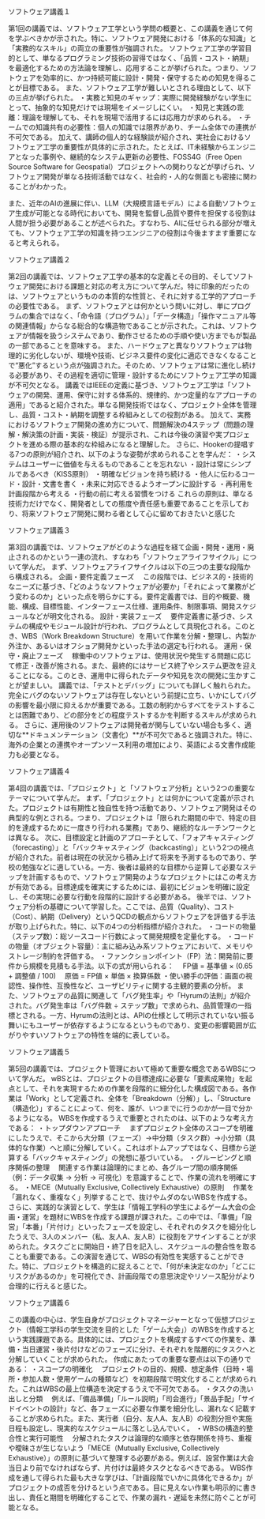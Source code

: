 ソフトウェア講義１

第1回の講義では、ソフトウェア工学という学問の概要と、この講義を通じて何を学ぶべきかが示された。特に、ソフトウェア開発における「体系的な知識」と「実務的なスキル」の両立の重要性が強調された。
ソフトウェア工学の学習目的として、単なるプログラミング技術の習得ではなく、「品質・コスト・納期」を最適化するための方法論を理解し、応用することが挙げられた。つまり、ソフトウェアを効率的に、かつ持続可能に設計・開発・保守するための知見を得ることが目標である。
また、ソフトウェア工学が難しいとされる理由として、以下の三点が挙げられた。
・実務と知見のギャップ：実際に開発経験がない学生にとって、抽象的な知見だけでは現場をイメージしにくい。
・知見と実践の乖離：理論を理解しても、それを現場で活用するには応用力が求められる。
・チームでの知識共有の必要性：個人の知識では限界があり、チーム全体での連携が不可欠である。
加えて、講師の個人的な経験談が紹介され、実社会におけるソフトウェア工学の重要性が具体的に示された。たとえば、IT未経験からエンジニアとなった事例や、継続的なシステム更新の必要性、FOSS4G（Free Open Source Software for Geospatial）プロジェクトへの関わりなどが挙げられ、ソフトウェア開発が単なる技術活動ではなく、社会的・人的な側面とも密接に関わることがわかった。

また、近年のAIの進展に伴い、LLM（大規模言語モデル）による自動ソフトウェア生成が可能となる時代においても、開発を監督し品質や要件を担保する役割は人間が担う必要があることが述べられた。すなわち、AIに任せられる部分が増えても、ソフトウェア工学の知識を持つエンジニアの役割は今後ますます重要になると考えられる。

ソフトウェア講義２

第2回の講義では、ソフトウェア工学の基本的な定義とその目的、そしてソフトウェア開発における課題と対応の考え方について学んだ。特に印象的だったのは、ソフトウェアというものの本質的な性質と、それに対する工学的アプローチの必要性である。
まず、ソフトウェアとは何かという問いに対し、単にプログラムの集合ではなく、「命令語（プログラム）」「データ構造」「操作マニュアル等の関連情報」からなる総合的な構造物であることが示された。これは、ソフトウェアが情報を扱うシステムであり、動作させるための手順や使い方までもが製品の一部であることを意味する。
また、ハードウェアと異なりソフトウェアは物理的に劣化しないが、環境や技術、ビジネス要件の変化に適応できなくなることで“悪化”するという点が強調された。そのため、ソフトウェアは常に進化し続ける必要があり、その過程を適切に管理・設計するためにソフトウェア工学の知識が不可欠となる。
講義ではIEEEの定義に基づき、ソフトウェア工学は「ソフトウェアの開発、運用、保守に対する体系的、規律的、かつ定量的なアプローチの適用」であると紹介された。単なる開発技術ではなく、プロジェクト全体を管理し、品質・コスト・納期を調整する枠組みとしての役割がある。
加えて、実務におけるソフトウェア開発の進め方について、問題解決の4ステップ（問題の理解・解決策の計画・実装・検証）が提示され、これは今後の演習や実プロジェクトを進める際の基本的な枠組みになると理解した。
さらに、Hookerの提唱する7つの原則が紹介され、以下のような姿勢が求められることを学んだ：
・システムはユーザーに価値を与えるものであることを忘れない
・設計は常にシンプルであるべき（KISS原則）
・明確なビジョンを持ち続ける
・他人に伝わるコード・設計・文書を書く
・未来に対応できるようオープンに設計する
・再利用を計画段階から考える
・行動の前に考える習慣をつける
これらの原則は、単なる技術力だけでなく、開発者としての態度や責任感も重要であることを示しており、将来ソフトウェア開発に関わる者として心に留めておきたいと感じた

ソフトウェア講義３

第3回の講義では、ソフトウェアがどのような過程を経て企画・開発・運用・廃止されるのかという一連の流れ、すなわち「ソフトウェアライフサイクル」について学んだ。
まず、ソフトウェアライフサイクルは以下の三つの主要な段階から構成される。
企画・要件定義フェーズ
　この段階では、ビジネス的・技術的なニーズに基づき、「どのようなソフトウェアが必要か」「それによって業務がどう変わるのか」といった点を明らかにする。要件定義書では、目的や概要、機能、構成、目標性能、インターフェース仕様、運用条件、制限事項、開発スケジュールなどが明文化される。
設計・実装フェーズ
　要件定義書に基づき、システムの構成やモジュール設計が行われ、プログラムとして具現化される。このとき、WBS（Work Breakdown Structure）を用いて作業を分解・整理し、内製か外注か、あるいはオフショア開発かといった手法の選定も行われる。
運用・保守・廃止フェーズ
　稼働中のソフトウェアは、使用状況や発生する問題に応じて修正・改善が施される。また、最終的にはサービス終了やシステム更改を迎えることになる。このとき、運用中に得られたデータや知見を次の開発に生かすことが望ましい。
講義では、「テストとデバッグ」についても詳しく触れられた。完全にバグのないソフトウェアは存在しないという前提に立ち、いかにしてバグの影響を最小限に抑えるかが重要である。工数の制約からすべてをテストすることは困難であり、どの部分をどの程度テストするかを判断するスキルが求められる。
さらに、運用後のソフトウェアは開発者が関与していない場合も多く、適切な**ドキュメンテーション（文書化）**が不可欠であると強調された。特に、海外の企業との連携やオープンソース利用の増加により、英語による文書作成能力も必要となる。

ソフトウェア講義４

第4回の講義では、「プロジェクト」と「ソフトウェア分析」という2つの重要なテーマについて学んだ。
まず、「プロジェクト」とは何かについて定義が示された。プロジェクトは有期性と独自性を持つ活動であり、ソフトウェア開発はその典型的な例とされる。つまり、プロジェクトは「限られた期間の中で、特定の目的を達成するために一度きり行われる業務」であり、継続的なルーチンワークとは異なる。
次に、目標設定と計画のアプローチとして、「フォアキャスティング（forecasting）」と「バックキャスティング（backcasting）」という2つの視点が紹介された。前者は現在の状況から積み上げて将来を予測するものであり、学校の勉強などに適している。一方、後者は最終的な目標から逆算して必要なステップを計画するもので、ソフトウェア開発のようなプロジェクトにはこの考え方が有効である。目標達成を確実にするためには、最初にビジョンを明確に設定し、その実現に必要な行動を段階的に設計する必要がある。
後半では、ソフトウェア分析の基礎について学習した。ここでは、品質（Quality）、コスト（Cost）、納期（Delivery）というQCDの観点からソフトウェアを評価する手法が取り上げられた。特に、以下の4つの分析指標が紹介された。
・コードの物量（ステップ数）：総ソースコード行数によって開発規模を定量化する。
・コードの物量（オブジェクト容量）：主に組み込み系ソフトウェアにおいて、メモリやストレージ制約を評価する。
・ファンクションポイント（FP）法：開発前に要件から規模を見積もる手法。以下の式が用いられる：
　FP値 = 基準値 × (0.65 + 調整値 / 100)
　原価 = FP値 × 単価 × 換算係数
・使い勝手の評価：画面の視認性、操作性、互換性など、ユーザビリティに関する主観的要素の分析。
また、ソフトウェアの品質に関連して「バグ発生率」や「Hyrumの法則」が紹介された。バグ発生率は「バグ件数 ÷ ステップ数」で求められ、品質管理の一指標とされる。一方、Hyrumの法則とは、APIの仕様として明示されていない振る舞いにもユーザーが依存するようになるというものであり、変更の影響範囲が広がりやすいソフトウェアの特性を端的に表している。

ソフトウェア講義５

第5回の講義では、プロジェクト管理において極めて重要な概念であるWBSについて学んだ。
wBSとは、プロジェクトの目標達成に必要な「要素成果物」を起点として、それを実現するための作業を段階的に細分化した構成図である。各作業は「Work」として定義され、全体を「Breakdown（分解）」し、「Structure（構造化）」することによって、何を、誰が、いつまでに行うのかが一目で分かるようになる。
WBSを作成するうえで重要とされたのは、以下のような考え方である：
・トップダウンアプローチ
　まずプロジェクト全体のスコープを明確にしたうえで、そこから大分類（フェーズ）→中分類（タスク群）→小分類（具体的な作業）へと順に分解していく。これはボトムアップではなく、目標から逆算する「バックキャスティング」の発想に基づいている。
・グルーピングと順序関係の整理
　関連する作業は論理的にまとめ、各グループ間の順序関係（例：データ収集 → 分析 → 可視化）を意識することで、作業の流れを明確にする。
・MECE（Mutually Exclusive, Collectively Exhaustive）の原則
　作業を「漏れなく、重複なく」列挙することで、抜けやムダのないWBSを作成する。
さらに、実践的な演習として、学生は「情報工学科の学生によるゲーム大会の企画・運営」を題材にWBSを作成する課題が課された。この中では、「準備」「設営」「本番」「片付け」といったフェーズを設定し、それぞれのタスクを細分化したうえで、3人のメンバー（私、友人A、友人B）に役割をアサインすることが求められた。タスクごとに開始日・終了日を記入し、スケジュールの整合性を取ることも重要である。この演習を通じて、WBSの有効性を実感することができた。特に、プロジェクトを構造的に捉えることで、「何が未決定なのか」「どこにリスクがあるのか」を可視化でき、計画段階での意思決定やリソース配分がより合理的に行えると感じた。

ソフトウェア講義６

この講義の中心は、学生自身がプロジェクトマネージャーとなって仮想プロジェクト（情報工学科の学生交流を目的とした「ゲーム大会」）のWBSを作成するという実践課題である。具体的には、プロジェクトを構成するすべての作業を、準備・当日運営・後片付けなどのフェーズに分け、それぞれを階層的にタスクへと分解していくことが求められた。
作成にあたっての重要な要点は以下の通りである：
・スコープの明確化
　プロジェクトの目的、規模、想定条件（日時・場所・参加人数・使用ゲームの種類など）を初期段階で明文化することが求められた。これはWBSの最上位構造を決定するうえで不可欠である。
・タスクの洗い出しと分類
　例えば、「備品準備」「ルール説明」「司会進行」「景品手配」「サイドイベントの設計」など、各フェーズに必要な作業を細分化し、漏れなく記載することが求められた。また、実行者（自分、友人A、友人B）の役割分担や実施日程も設定し、現実的なスケジュールに落とし込んでいく。
・WBSの構造的整合性と実行可能性
　分解されたタスクは論理的な順序と依存関係を持ち、重複や曖昧さが生じないよう「MECE（Mutually Exclusive, Collectively Exhaustive）」の原則に基づいて整理する必要がある。例えば、設営作業は大会当日より前でなければならず、片付けは最終タスクとなるべきである。
WBS作成を通して得られた最も大きな学びは、「計画段階でいかに具体化できるか」がプロジェクトの成否を分けるという点である。目に見えない作業も明示的に書き出し、責任と期間を明確化することで、作業の漏れ・遅延を未然に防ぐことが可能となる。
